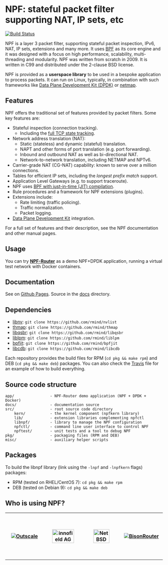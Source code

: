 # NPF: stateful packet filter supporting NAT, IP sets, etc

[![Build Status](https://travis-ci.com/rmind/npf.svg?branch=master)](https://travis-ci.com/rmind/npf)

NPF is a layer 3 packet filter, supporting stateful packet inspection,
IPv6, NAT, IP sets, extensions and many more.
It uses [BPF](https://en.wikipedia.org/wiki/Berkeley_Packet_Filter) as its
core engine and it was designed with a focus on high performance, scalability,
multi-threading and modularity.  NPF was written from scratch in 2009.  It is
written in C99 and distributed under the 2-clause BSD license.

NPF is provided as a **userspace library** to be used in a bespoke application
to process packets. It can run on Linux, typically, in combination with such
frameworks like [Data Plane Development Kit (DPDK)](https://www.dpdk.org/)
or [netmap](https://www.freebsd.org/cgi/man.cgi?query=netmap&sektion=4).

## Features

NPF offers the traditional set of features provided by packet filters.
Some key features are:
- Stateful inspection (connection tracking).
  - Including the [full TCP state tracking](https://www.usenix.org/events/sec01/invitedtalks/rooij.pdf).
- Network address translation (NAT):
  - Static (stateless) and dynamic (stateful) translation.
  - NAPT and other forms of port translation (e.g. port forwarding).
  - Inbound and outbound NAT as well as bi-directional NAT.
  - Network-to-network translation, including NETMAP and NPTv6.
- Carrier-grade NAT (CG-NAT) capability: known to serve over a million connections.
- Tables for efficient IP sets, including the _longest prefix match_ support.
- Application Level Gateways (e.g. to support traceroute).
- NPF uses [BPF with just-in-time (JIT) compilation](https://github.com/rmind/bpfjit).
- Rule procedures and a framework for NPF extensions (plugins).
- Extensions include:
  - Rate limiting (traffic policing).
  - Traffic normalization.
  - Packet logging.
- [Data Plane Development Kit](https://dpdk.org/) integration.

For a full set of features and their description, see the NPF documentation
and other manual pages.

## Usage

You can try **[NPF-Router](app)** as a demo NPF+DPDK application, running a
virtual test network with Docker containers.

## Documentation

See on [Github Pages](http://rmind.github.io/npf).
Source in the [docs](docs) directory.

## Dependencies

- [libnv](https://github.com/rmind/nvlist): `git clone https://github.com/rmind/nvlist`
- [thmap](https://github.com/rmind/thmap): `git clone https://github.com/rmind/thmap`
- [libqsbr](https://github.com/rmind/libqsbr): `git clone https://github.com/rmind/libqsbr`
- [liblpm](https://github.com/rmind/liblpm): `git clone https://github.com/rmind/liblpm`
- [bpfjit](https://github.com/rmind/bpfjit): `git clone https://github.com/rmind/bpfjit`
- [libcdb](https://github.com/rmind/libcdb): `git clone https://github.com/rmind/libcdb`

Each repository provides the build files for RPM (`cd pkg && make rpm`)
and DEB (`cd pkg && make deb`) packages.  You can also check the
[Travis](.travis.yml) file for an example of how to build everything.

## Source code structure

    app/                - NPF-Router demo application (NPF + DPDK + Docker)
    docs/               - documentation source
    src/                - root source code directory
        kern/           - the kernel component (npfkern library)
        lib/            - extension libraries complementing npfctl
        libnpf/         - library to manage the NPF configuration
        npfctl/         - command line user interface to control NPF
        npftest/        - unit tests and a tool to debug NPF
    pkg/                - packaging files (RPM and DEB)
    misc/               - auxiliary helper scripts

## Packages

To build the libnpf library (link using the `-lnpf` and `-lnpfkern`
flags) packages:
* RPM (tested on RHEL/CentOS 7): `cd pkg && make rpm`
* DEB (tested on Debian 9): `cd pkg && make deb`

## Who is using NPF?

<table>
  <tr height="150">
    <th width="150"><a href="https://en.outscale.com"><img src="https://fr.outscale.com/wp-content/uploads/2018/07/Logo_Outscale_Bleu_RGB.png" alt="Outscale" align="middle"></a></th>
    <th width="150"><a href="https://innofield.com"><img src="https://innofield.com/wp-content/uploads/2014/07/innofield_logo_sticky.gif" alt="innofield AG" align="middle" width="80%"></a></th>
    <th width="150"><a href="https://www.netbsd.org"><img src="https://www.netbsd.org/images/NetBSD.png" alt="NetBSD" align="middle" width="70%"></a></th>
    <th width="150"><a href="https://bisonrouter.com"><img src="https://bisonrouter.com/img/logo.d1687d60.svg" alt="BisonRouter" align="middle"></a></th>
  </tr>
</table>

